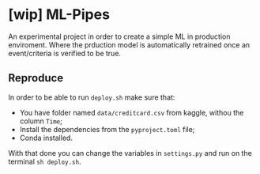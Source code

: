 # [wip] ML-Pipes

An experimental project in order to create a simple ML in production enviroment. Where the prduction model is automatically retrained once an event/criteria is verified to be true.

## Reproduce

In order to be able to run `deploy.sh` make sure that:
- You have folder named `data/creditcard.csv` from kaggle, withou the column `Time`;
- Install the dependencies from the `pyproject.toml` file;
- Conda installed.

With that done you can change the variables in `settings.py` and run on the terminal `sh deploy.sh`.
